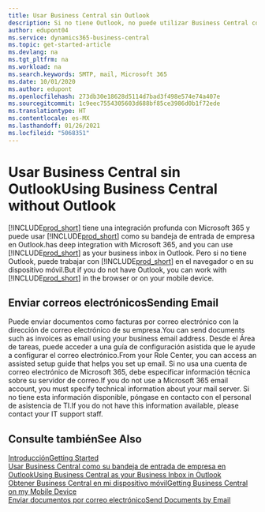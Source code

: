 ```yaml
---
title: Usar Business Central sin Outlook
description: Si no tiene Outlook, no puede utilizar Business Central como su bandeja de entrada de empresa en Outlook, pero puede trabajar en un navegador o en su dispositivo móvil.
author: edupont04
ms.service: dynamics365-business-central
ms.topic: get-started-article
ms.devlang: na
ms.tgt_pltfrm: na
ms.workload: na
ms.search.keywords: SMTP, mail, Microsoft 365
ms.date: 10/01/2020
ms.author: edupont
ms.openlocfilehash: 273db30e18628d5114d7bad3f498e574e74a407e
ms.sourcegitcommit: 1c9eec7554305603d688bf85ce3986d0b1f72ede
ms.translationtype: HT
ms.contentlocale: es-MX
ms.lasthandoff: 01/26/2021
ms.locfileid: "5068351"
---
```

# <a name="using-business-central-without-outlook"></a><span data-ttu-id="78259-103">Usar Business Central sin Outlook</span><span class="sxs-lookup"><span data-stu-id="78259-103">Using Business Central without Outlook</span></span>
[!INCLUDE[prod_short](includes/prod_short.md)] <span data-ttu-id="78259-104">tiene una integración profunda con Microsoft 365 y puede usar [!INCLUDE[prod_short](includes/prod_short.md)] como su bandeja de entrada de empresa en Outlook.</span><span class="sxs-lookup"><span data-stu-id="78259-104">has deep integration with Microsoft 365, and you can use [!INCLUDE[prod_short](includes/prod_short.md)] as your business inbox in Outlook.</span></span> <span data-ttu-id="78259-105">Pero si no tiene Outlook, puede trabajar con [!INCLUDE[prod_short](includes/prod_short.md)] en el navegador o en su dispositivo móvil.</span><span class="sxs-lookup"><span data-stu-id="78259-105">But if you do not have Outlook, you can work with [!INCLUDE[prod_short](includes/prod_short.md)] in the browser or on your mobile device.</span></span>  

## <a name="sending-email"></a><span data-ttu-id="78259-106">Enviar correos electrónicos</span><span class="sxs-lookup"><span data-stu-id="78259-106">Sending Email</span></span>
<span data-ttu-id="78259-107">Puede enviar documentos como facturas por correo electrónico con la dirección de correo electrónico de su empresa.</span><span class="sxs-lookup"><span data-stu-id="78259-107">You can send documents such as invoices as email using your business email address.</span></span> <span data-ttu-id="78259-108">Desde el Área de tareas, puede acceder a una guía de configuración asistida que le ayude a configurar el correo electrónico.</span><span class="sxs-lookup"><span data-stu-id="78259-108">From your Role Center, you can access an assisted setup guide that helps you set up email.</span></span> <span data-ttu-id="78259-109">Si no usa una cuenta de correo electrónico de Microsoft 365, debe especificar información técnica sobre su servidor de correo.</span><span class="sxs-lookup"><span data-stu-id="78259-109">If you do not use a Microsoft 365 email account, you must specify technical information about your mail server.</span></span> <span data-ttu-id="78259-110">Si no tiene esta información disponible, póngase en contacto con el personal de asistencia de TI.</span><span class="sxs-lookup"><span data-stu-id="78259-110">If you do not have this information available, please contact your IT support staff.</span></span>  


## <a name="see-also"></a><span data-ttu-id="78259-111">Consulte también</span><span class="sxs-lookup"><span data-stu-id="78259-111">See Also</span></span>
[<span data-ttu-id="78259-112">Introducción</span><span class="sxs-lookup"><span data-stu-id="78259-112">Getting Started</span></span>](product-get-started.md)  
[<span data-ttu-id="78259-113">Usar Business Central como su bandeja de entrada de empresa en Outlook</span><span class="sxs-lookup"><span data-stu-id="78259-113">Using Business Central as your Business Inbox in Outlook</span></span>](admin-outlook.md)  
[<span data-ttu-id="78259-114">Obtener Business Central en mi dispositivo móvil</span><span class="sxs-lookup"><span data-stu-id="78259-114">Getting Business Central on my Mobile Device</span></span>](install-mobile-app.md)  
[<span data-ttu-id="78259-115">Enviar documentos por correo electrónico</span><span class="sxs-lookup"><span data-stu-id="78259-115">Send Documents by Email</span></span>](ui-how-send-documents-email.md)
